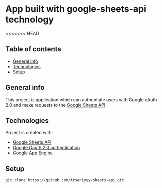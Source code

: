 # App built with google-sheets-api technology
<<<<<<< HEAD

## Table of contents
* [General info](#general-info)
* [Technologies](#technologies)
* [Setup](#setup)

## General info
This project is application which can authentiate users with Google oAuth 2.0 and make requests to the [Google Sheets API](https://developers.google.com/sheets/api/quickstart/nodejs)

## Technologies
Project is created with:
* [Google Sheets API](https://developers.google.com/sheets/api/quickstart/nodejs)
* [Google Oauth 2.0 authentication](https://github.com/googleapis/google-api-nodejs-client#oauth2-client)
* [Google App Engine](https://cloud.google.com/appengine/docs/standard/nodejs/building-app/deploying-web-service)

## Setup
```
git clone https://github.com/Arseniyyy/sheets-api.git

```
